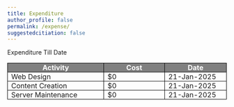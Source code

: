 ```yaml
---
title: Expenditure
author_profile: false
permalink: /expense/
suggestedcitiation: false
---
```

Expenditure Till Date<br>
<style>
table {
	border-collapse:collapse;
}
tr {
	border:none;
    
}
th {
	border-collapse:collapse;
	border: 1px solid black;
	padding-top:0;
	padding-bottom:0;
    background-color:gray;
    color:white;
} 
td {
	border-collapse:collapse;
	border: 1px solid black;
	padding-top:0;
	padding-bottom:0;
}
.verticalSplit {
	border-top:none;
	border-bottom:none;
}
.verticalSplit:first-of-type {
	border-left:none;
}
.verticalSplit:last-of-type {
	border-right:none;
}
</style>
<table>
<tr>
<th style="width:300px">Activity</th>
<th style="width:200px">Cost</th>
<th style="width:200px">Date</th>
</tr>
<tr>
<td>Web Design</td>
<td>$0</td>
<td>21-Jan-2025</td>
</tr>
<tr>
<td>Content Creation</td>
<td>$0</td>
<td>21-Jan-2025</td>
</tr>
<tr>
<td>Server Maintenance</td>
<td>$0</td>
<td>21-Jan-2025</td>
</tr>
